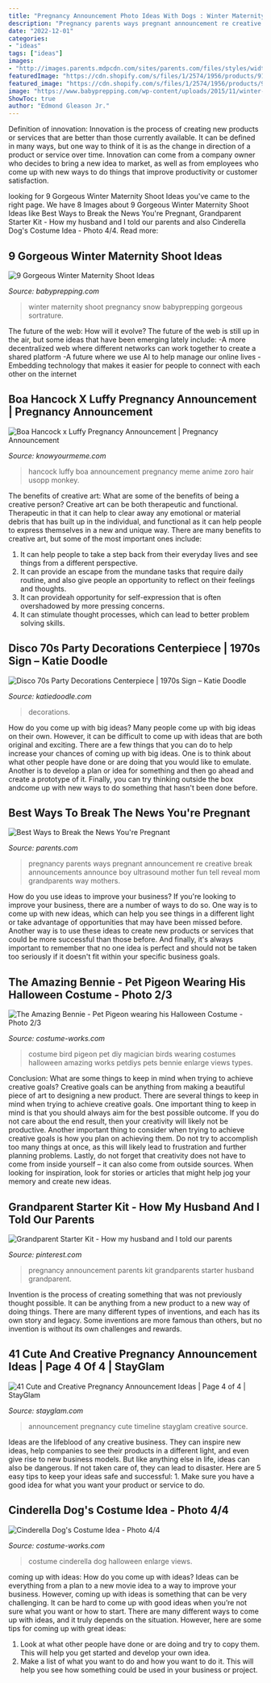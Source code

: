 ```yaml
---
title: "Pregnancy Announcement Photo Ideas With Dogs : Winter Maternity Shoot Pregnancy Snow Babyprepping Gorgeous Sortrature"
description: "Pregnancy parents ways pregnant announcement re creative break announcements announce boy ultrasound mother fun tell reveal mom grandparents way mothers"
date: "2022-12-01"
categories:
- "ideas"
tags: ["ideas"]
images:
- "http://images.parents.mdpcdn.com/sites/parents.com/files/styles/width_360/public/images/p_celineX.jpg"
featuredImage: "https://cdn.shopify.com/s/files/1/2574/1956/products/91dzdEGuaPL_1200x1200.jpg?v=1574797081"
featured_image: "https://cdn.shopify.com/s/files/1/2574/1956/products/91dzdEGuaPL_1200x1200.jpg?v=1574797081"
image: "https://www.babyprepping.com/wp-content/uploads/2015/11/winter-pregnancy21.jpg"
ShowToc: true
author: "Edmond Gleason Jr."
---
```



Definition of innovation:
Innovation is the process of creating new products or services that are better than those currently available. It can be defined in many ways, but one way to think of it is as the change in direction of a product or service over time. Innovation can come from a company owner who decides to bring a new idea to market, as well as from employees who come up with new ways to do things that improve productivity or customer satisfaction.

	

		
looking for 9 Gorgeous Winter Maternity Shoot Ideas you've came to the right page. We have 8 Images about 9 Gorgeous Winter Maternity Shoot Ideas like Best Ways to Break the News You&#039;re Pregnant, Grandparent Starter Kit - How my husband and I told our parents and also Cinderella Dog&#039;s Costume Idea - Photo 4/4. Read more:
		
    
## 9 Gorgeous Winter Maternity Shoot Ideas

<img loading=lazy src="https://www.babyprepping.com/wp-content/uploads/2015/11/winter-pregnancy21.jpg" onerror="this.onerror=null;this.src='https://tse1.mm.bing.net/th?id=OIP.ORoxM9IruMJodWsoMA1-nQHaJ6&amp;pid=15.1';" alt="9 Gorgeous Winter Maternity Shoot Ideas">

_Source: babyprepping.com_

>winter maternity shoot pregnancy snow babyprepping gorgeous sortrature. 

	

The future of the web: How will it evolve?
The future of the web is still up in the air, but some ideas that have been emerging lately include: 
-A more decentralized web where different networks can work together to create a shared platform 
-A future where we use AI to help manage our online lives 
-Embedding technology that makes it easier for people to connect with each other on the internet

    
## Boa Hancock X Luffy Pregnancy Announcement | Pregnancy Announcement

<img loading=lazy src="http://i0.kym-cdn.com/photos/images/facebook/000/858/571/4f3.png" onerror="this.onerror=null;this.src='https://tse4.mm.bing.net/th?id=OIP.bd-ZeaEuRQBvlGRF4Er_nwHaHt&amp;pid=15.1';" alt="Boa Hancock x Luffy Pregnancy Announcement | Pregnancy Announcement">

_Source: knowyourmeme.com_

>hancock luffy boa announcement pregnancy meme anime zoro hair usopp monkey. 

	

The benefits of creative art: What are some of the benefits of being a creative person?
Creative art can be both therapeutic and functional. Therapeutic in that it can help to clear away any emotional or material debris that has built up in the individual, and functional as it can help people to express themselves in a new and unique way. There are many benefits to creative art, but some of the most important ones include: 
1. It can help people to take a step back from their everyday lives and see things from a different perspective.
2. It can provide an escape from the mundane tasks that require daily routine, and also give people an opportunity to reflect on their feelings and thoughts. 
3. It can provideah opportunity for self-expression that is often overshadowed by more pressing concerns. 
4. It can stimulate thought processes, which can lead to better problem solving skills.

    
## Disco 70s Party Decorations Centerpiece | 1970s Sign – Katie Doodle

<img loading=lazy src="https://cdn.shopify.com/s/files/1/2574/1956/products/91dzdEGuaPL_1200x1200.jpg?v=1574797081" onerror="this.onerror=null;this.src='https://tse1.mm.bing.net/th?id=OIP.4PaZrTp3LPZWLsWgFd-nGQHaJJ&amp;pid=15.1';" alt="Disco 70s Party Decorations Centerpiece | 1970s Sign – Katie Doodle">

_Source: katiedoodle.com_

>decorations. 

	

How do you come up with big ideas?
Many people come up with big ideas on their own. However, it can be difficult to come up with ideas that are both original and exciting. There are a few things that you can do to help increase your chances of coming up with big ideas. One is to think about what other people have done or are doing that you would like to emulate. Another is to develop a plan or idea for something and then go ahead and create a prototype of it. Finally, you can try thinking outside the box andcome up with new ways to do something that hasn't been done before.

    
## Best Ways To Break The News You&#039;re Pregnant

<img loading=lazy src="http://images.parents.mdpcdn.com/sites/parents.com/files/styles/width_360/public/images/p_celineX.jpg" onerror="this.onerror=null;this.src='https://tse4.mm.bing.net/th?id=OIP.zUpqc4V2hlq6XUXwTS1GuwAAAA&amp;pid=15.1';" alt="Best Ways to Break the News You&#039;re Pregnant">

_Source: parents.com_

>pregnancy parents ways pregnant announcement re creative break announcements announce boy ultrasound mother fun tell reveal mom grandparents way mothers. 

	

How do you use ideas to improve your business?
If you're looking to improve your business, there are a number of ways to do so. One way is to come up with new ideas, which can help you see things in a different light or take advantage of opportunities that may have been missed before. Another way is to use these ideas to create new products or services that could be more successful than those before. And finally, it's always important to remember that no one idea is perfect and should not be taken too seriously if it doesn't fit within your specific business goals.

    
## The Amazing Bennie - Pet Pigeon Wearing His Halloween Costume - Photo 2/3

<img loading=lazy src="https://photos.costume-works.com/full/pigeon-costume2.jpg" onerror="this.onerror=null;this.src='https://tse4.mm.bing.net/th?id=OIP.b25b-ZT2IP5OxHQexuWJlwHaJ3&amp;pid=15.1';" alt="The Amazing Bennie - Pet Pigeon wearing his Halloween Costume - Photo 2/3">

_Source: costume-works.com_

>costume bird pigeon pet diy magician birds wearing costumes halloween amazing works petdiys pets bennie enlarge views types. 

	

Conclusion: What are some things to keep in mind when trying to achieve creative goals?
Creative goals can be anything from making a beautiful piece of art to designing a new product. There are several things to keep in mind when trying to achieve creative goals. One important thing to keep in mind is that you should always aim for the best possible outcome. If you do not care about the end result, then your creativity will likely not be productive. Another important thing to consider when trying to achieve creative goals is how you plan on achieving them. Do not try to accomplish too many things at once, as this will likely lead to frustration and further planning problems. Lastly, do not forget that creativity does not have to come from inside yourself – it can also come from outside sources. When looking for inspiration, look for stories or articles that might help jog your memory and create new ideas.

    
## Grandparent Starter Kit - How My Husband And I Told Our Parents

<img loading=lazy src="https://i.pinimg.com/736x/03/09/94/03099406f2692c3e19a03fd89e53647b--grandparent-starter-kit-pregnancy-announcement-to-parents-grandparents-first.jpg?b=t" onerror="this.onerror=null;this.src='https://tse2.mm.bing.net/th?id=OIP.qK22W4KCI5WQeZGtqlnB7gHaKr&amp;pid=15.1';" alt="Grandparent Starter Kit - How my husband and I told our parents">

_Source: pinterest.com_

>pregnancy announcement parents kit grandparents starter husband grandparent. 

	

Invention is the process of creating something that was not previously thought possible. It can be anything from a new product to a new way of doing things. There are many different types of inventions, and each has its own story and legacy. Some inventions are more famous than others, but no invention is without its own challenges and rewards.

    
## 41 Cute And Creative Pregnancy Announcement Ideas | Page 4 Of 4 | StayGlam

<img loading=lazy src="https://stayglam.com/wp-content/uploads/2019/05/Timeline-Announcement.jpg" onerror="this.onerror=null;this.src='https://tse4.mm.bing.net/th?id=OIP.5SxOdDj2dR_70p7GccxdSAHaHa&amp;pid=15.1';" alt="41 Cute and Creative Pregnancy Announcement Ideas | Page 4 of 4 | StayGlam">

_Source: stayglam.com_

>announcement pregnancy cute timeline stayglam creative source. 

	

Ideas are the lifeblood of any creative business. They can inspire new ideas, help companies to see their products in a different light, and even give rise to new business models. But like anything else in life, ideas can also be dangerous. If not taken care of, they can lead to disaster. Here are 5 easy tips to keep your ideas safe and successful: 1. Make sure you have a good idea for what you want your product or service to do.

    
## Cinderella Dog&#039;s Costume Idea - Photo 4/4

<img loading=lazy src="http://photos.costume-works.com/full/cinderella5.jpg" onerror="this.onerror=null;this.src='https://tse2.mm.bing.net/th?id=OIP.NE375eJWWW271vkjSjsmIQHaJ3&amp;pid=15.1';" alt="Cinderella Dog&#039;s Costume Idea - Photo 4/4">

_Source: costume-works.com_

>costume cinderella dog halloween enlarge views. 

	

coming up with ideas: How do you come up with ideas?
Ideas can be everything from a plan to a new movie idea to a way to improve your business. However, coming up with ideas is something that can be very challenging. It can be hard to come up with good ideas when you’re not sure what you want or how to start. There are many different ways to come up with ideas, and it truly depends on the situation. However, here are some tips for coming up with great ideas: 
1. Look at what other people have done or are doing and try to copy them. This will help you get started and develop your own idea. 
2. Make a list of what you want to do and how you want to do it. This will help you see how something could be used in your business or project. 

